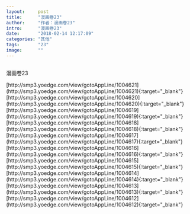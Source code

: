 ```yaml
---
layout:     post
title:      "漫画卷23"
author:     "作者：漫画卷23"
intro:      "漫画卷23"
date:       "2018-02-14 12:17:09"
categories: "其他"
tags:       "23"
image:      ""
---
```

<div style="text-align: center">
<p><img src=""/></p>
</div>
<p class="post-meta">
<span>漫画卷23</span>
</p>
[http://smp3.yoedge.com/view/gotoAppLine/1004621](http://smp3.yoedge.com/view/gotoAppLine/1004621){:target="_blank"}
[http://smp3.yoedge.com/view/gotoAppLine/1004620](http://smp3.yoedge.com/view/gotoAppLine/1004620){:target="_blank"}
[http://smp3.yoedge.com/view/gotoAppLine/1004619](http://smp3.yoedge.com/view/gotoAppLine/1004619){:target="_blank"}
[http://smp3.yoedge.com/view/gotoAppLine/1004618](http://smp3.yoedge.com/view/gotoAppLine/1004618){:target="_blank"}
[http://smp3.yoedge.com/view/gotoAppLine/1004617](http://smp3.yoedge.com/view/gotoAppLine/1004617){:target="_blank"}
[http://smp3.yoedge.com/view/gotoAppLine/1004616](http://smp3.yoedge.com/view/gotoAppLine/1004616){:target="_blank"}
[http://smp3.yoedge.com/view/gotoAppLine/1004615](http://smp3.yoedge.com/view/gotoAppLine/1004615){:target="_blank"}
[http://smp3.yoedge.com/view/gotoAppLine/1004614](http://smp3.yoedge.com/view/gotoAppLine/1004614){:target="_blank"}
[http://smp3.yoedge.com/view/gotoAppLine/1004613](http://smp3.yoedge.com/view/gotoAppLine/1004613){:target="_blank"}
[http://smp3.yoedge.com/view/gotoAppLine/1004612](http://smp3.yoedge.com/view/gotoAppLine/1004612){:target="_blank"}


